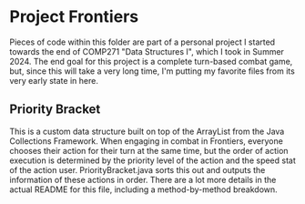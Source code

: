 # Project Frontiers
Pieces of code within this folder are part of a personal project I started towards the end of COMP271 "Data Structures I", which I took in Summer 2024. The end goal for this project is a complete turn-based combat game, but, since this will take a very long time, I'm putting my favorite files from its very early state in here.

## Priority Bracket
This is a custom data structure built on top of the ArrayList from the Java Collections Framework. When engaging in combat in Frontiers, everyone chooses their action for their turn at the same time, but the order of action execution is determined by the priority level of the action and the speed stat of the action user. PriorityBracket.java sorts this out and outputs the information of these actions in order. There are a lot more details in the actual README for this file, including a method-by-method breakdown.
